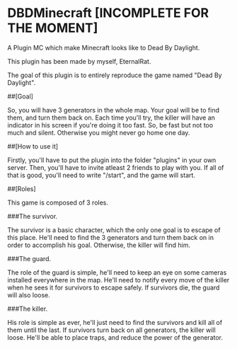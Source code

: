 # DBDMinecraft [INCOMPLETE FOR THE MOMENT]
A Plugin MC which make Minecraft looks like to Dead By Daylight.

This plugin has been made by myself, EternalRat.

The goal of this plugin is to entirely reproduce the game named "Dead By Daylight".

##[Goal]

So, you will have 3 generators in the whole map. Your goal will be to find them, and turn them back on.
Each time you'll try, the killer will have an indicator in his screen if you're doing it too fast.
So, be fast but not too much and silent. Otherwise you might never go home one day.

##[How to use it]

Firstly, you'll have to put the plugin into the folder "plugins" in your own server.
Then, you'll have to invite atleast 2 friends to play with you.
If all of that is good, you'll need to write "/start", and the game will start.

##[Roles]

This game is composed of 3 roles.

###The survivor.

The survivor is a basic character, which the only one goal is to escape of this place.
He'll need to find the 3 generators and turn them back on in order to accomplish his goal.
Otherwise, the killer will find him.

###The guard.

The role of the guard is simple, he'll need to keep an eye on some cameras installed everywhere in the map.
He'll need to notify every move of the killer when he sees it for survivors to escape safely.
If survivors die, the guard will also loose.

###The killer.

His role is simple as ever, he'll just need to find the survivors and kill all of them until the last.
If survivors turn back on all generators, the killer will loose.
He'll be able to place traps, and reduce the power of the generator.